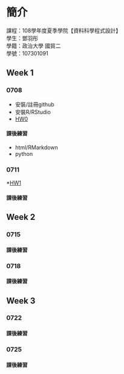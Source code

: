 ﻿# 簡介

課程：108學年度夏季學院【資料科學程式設計】  
學生：鄧羽彤  
學籍：政治大學 國貿二  
學號：107301091  

## Week 1
### 0708
* 安裝/註冊github  
* 安裝R/RStudio  
* [HW0](https://yt-deng.github.io/YT-D/Week%201/HW0)
#### 課後練習
* html/RMarkdown
* python
### 0711
*[HW1](https://yt-deng.github.io/YT-D/Week%201/data/Data)
#### 課後練習
## Week 2
### 0715
#### 課後練習
### 0718
#### 課後練習
## Week 3
### 0722
#### 課後練習
### 0725
#### 課後練習